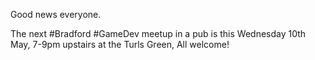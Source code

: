 Good news everyone.

The next #Bradford #GameDev meetup in a pub is this Wednesday 10th May, 7-9pm upstairs at the Turls Green, All welcome! 